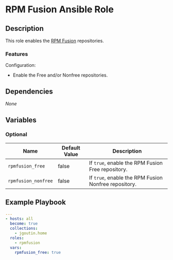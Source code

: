 # RPM Fusion Ansible Role

## Description

This role enables the [RPM Fusion](https://rpmfusion.org) repositories.

### Features

Configuration:
* Enable the Free and/or Nonfree repositories.
    
## Dependencies

*None*

## Variables

### Optional

| Name                | Default Value | Description                                          |
|---------------------|---------------|------------------------------------------------------|
| `rpmfusion_free`    | false         | If `true`, enable the RPM Fusion Free repository.    |
| `rpmfusion_nonfree` | false         | If `true`, enable the RPM Fusion Nonfree repository. |

## Example Playbook

```yaml
---
- hosts: all
  become: true
  collections:
    - jgoutin.home
  roles:
    - rpmfusion
  vars:
    rpmfusion_free: true
```
